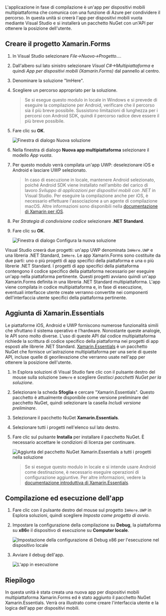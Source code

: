 L'applicazione in fase di compilazione è un'app per dispositivi mobili multipiattaforma che comunica con una funzione di Azure per condividere il percorso. In questa unità si creerà l'app per dispositivi mobili vuota mediante Visual Studio e si installerà un pacchetto NuGet con un'API per ottenere la posizione dell'utente.

## <a name="create-the-xamarinforms-project"></a>Creare il progetto Xamarin.Forms

1. In Visual Studio selezionare *File->Nuovo->Progetto...*.

2. Dall'albero sul lato sinistro selezionare *Visual C#->Multipiattaforma* e quindi *App per dispositivi mobili (Xamarin.Forms)* dal pannello al centro.

3. Denominare la soluzione "ImHere".

4. Scegliere un percorso appropriato per la soluzione.

    > Se si esegue questo modulo in locale in Windows e si prevede di eseguire la compilazione per Android, verificare che il percorso sia il più breve possibile. Sussistono limitazioni di lunghezza per i percorsi con Android SDK, quindi il percorso radice deve essere il più breve possibile.

5. Fare clic su **OK**.

    ![Finestra di dialogo Nuova soluzione](../media/2-new-solution-dialog.png)

6. Nella finestra di dialogo **Nuova app multipiattaforma** selezionare il modello *App vuota*.

7. Per questo modulo verrà compilata un'app UWP: deselezionare iOS e Android e lasciare UWP selezionato.

    > In caso di esecuzione in locale, mantenere Android selezionato, poiché Android SDK viene installato nell'ambito del carico di lavoro *Sviluppo di applicazioni per dispositivi mobili con .NET* in Visual Studio. Per eseguire la compilazione anche per iOS, è necessario effettuare l'associazione a un agente di compilazione macOS. Altre informazioni sono disponibili nella [documentazione di Xamarin per iOS](https://docs.microsoft.com/xamarin/ios/get-started/installation/windows/connecting-to-mac/).

8. Per *Strategia di condivisione codice* selezionare **.NET Standard**.

9. Fare clic su **OK**.

    ![Finestra di dialogo Configura la nuova soluzione](../media/2-configure-solution-dialog.png)

Visual Studio creerà due progetti: un'app UWP denominata `ImHere.UWP` e una libreria .NET Standard, `ImHere`. Le app Xamarin.Forms sono costituite da due parti: uno o più progetti di app specifici della piattaforma e una o più librerie .NET Standard. I progetti di app specifici della piattaforma contengono il codice specifico della piattaforma necessario per eseguire un'app nella piattaforma pertinente. Questi progetti avviano quindi un'app Xamarin.Forms definita in una libreria .NET Standard multipiattaforma. L'app viene compilata in codice multipiattaforma e, in fase di esecuzione, eventuali interfacce utente create verranno convertite nei componenti dell'interfaccia utente specifici della piattaforma pertinente.

## <a name="adding-xamarinessentials"></a>Aggiunta di Xamarin.Essentials

Le piattaforme iOS, Android e UWP forniscono numerose funzionalità simili che sfruttano il sistema operativo e l'hardware. Nonostante queste analogie, le API sono molto diverse. L'uso di queste API dal codice multipiattaforma richiede la scrittura di codice specifico della piattaforma nei progetti di app esposti alle librerie .NET Standard. [Xamarin.Essentials](https://docs.microsoft.com/xamarin/essentials/) è un pacchetto NuGet che fornisce un'astrazione multipiattaforma per una serie di queste API, incluse quelle di georilevazione che verranno usate nell'app per ottenere la posizione dell'utente.

1. In Esplora soluzioni di Visual Studio fare clic con il pulsante destro del mouse sulla soluzione `ImHere` e scegliere *Gestisci pacchetti NuGet per la soluzione*.

2. Selezionare la scheda **Sfoglia** e cercare "Xamarin.Essentials". Questo pacchetto è attualmente disponibile come versione preliminare del pacchetto NuGet, quindi selezionare la casella *Includi versione preliminare*.

3. Selezionare il pacchetto NuGet **Xamarin.Essentials**.

4. Selezionare tutti i progetti nell'elenco sul lato destro.

5. Fare clic sul pulsante **Installa** per installare il pacchetto NuGet. È necessario accettare le condizioni di licenza per continuare.

    ![Aggiunta del pacchetto NuGet Xamarin.Essentials a tutti i progetti nella soluzione](../media/2-add-essentials-nuget.png)

    > Se si esegue questo modulo in locale e si intende usare Android come destinazione, è necessario eseguire operazioni di configurazione aggiuntive. Per altre informazioni, vedere la [documentazione introduttiva di Xamarin.Essentials](https://docs.microsoft.com/xamarin/essentials/get-started?context=xamarin%2Fios&tabs=windows%2Candroid).

## <a name="building-and-running-the-app"></a>Compilazione ed esecuzione dell'app

1. Fare clic con il pulsante destro del mouse sul progetto `ImHere.UWP` in Esplora soluzioni, quindi scegliere *Imposta come progetto di avvio*.

2. Impostare la configurazione della compilazione su **Debug**, la piattaforma su **x86**e il dispositivo di esecuzione su **Computer locale**.

    ![Impostazione della configurazione di Debug x86 per l'esecuzione nel dispositivo locale](../media/2-debug-configuration.png)

3. Avviare il debug dell'app.

    ![L'app in esecuzione](../media/2-debuging-app.png)

## <a name="summary"></a>Riepilogo

In questa unità è stata creata una nuova app per dispositivi mobili multipiattaforma Xamarin.Forms ed è stato aggiunto il pacchetto NuGet Xamarin.Essentials. Verrà ora illustrato come creare l'interfaccia utente e la logica dell'app per dispositivi mobili.